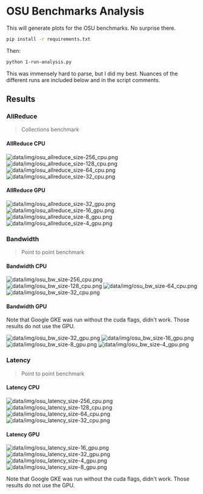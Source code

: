 # OSU Benchmarks Analysis

This will generate plots for the OSU benchmarks. No surprise there.

```bash
pip install -r requirements.txt
```

Then:

```bash
python 1-run-analysis.py
```

This was immensely hard to parse, but I did my best. Nuances of the different runs are included below
and in the script comments.

## Results

### AllReduce

> Collections benchmark

#### AllReduce CPU

![data/img/osu_allreduce_size-256_cpu.png](data/img/osu_allreduce_size-256_cpu.png)
![data/img/osu_allreduce_size-128_cpu.png](data/img/osu_allreduce_size-128_cpu.png)
![data/img/osu_allreduce_size-64_cpu.png](data/img/osu_allreduce_size-64_cpu.png)
![data/img/osu_allreduce_size-32_cpu.png](data/img/osu_allreduce_size-32_cpu.png)

#### AllReduce GPU

![data/img/osu_allreduce_size-32_gpu.png](data/img/osu_allreduce_size-32_gpu.png)
![data/img/osu_allreduce_size-16_gpu.png](data/img/osu_allreduce_size-16_gpu.png)
![data/img/osu_allreduce_size-8_gpu.png](data/img/osu_allreduce_size-8_gpu.png)
![data/img/osu_allreduce_size-4_gpu.png](data/img/osu_allreduce_size-4_gpu.png)

### Bandwidth

> Point to point benchmark

#### Bandwidth CPU

![data/img/osu_bw_size-256_cpu.png](data/img/osu_bw_size-256_cpu.png)
![data/img/osu_bw_size-128_cpu.png](data/img/osu_bw_size-128_cpu.png)
![data/img/osu_bw_size-64_cpu.png](data/img/osu_bw_size-64_cpu.png)
![data/img/osu_bw_size-32_cpu.png](data/img/osu_bw_size-32_cpu.png)

#### Bandwidth GPU

Note that Google GKE was run without the cuda flags, didn't work. Those results do not use the GPU.

![data/img/osu_bw_size-32_gpu.png](data/img/osu_bw_size-32_gpu.png)
![data/img/osu_bw_size-16_gpu.png](data/img/osu_bw_size-16_gpu.png)
![data/img/osu_bw_size-8_gpu.png](data/img/osu_bw_size-8_gpu.png)
![data/img/osu_bw_size-4_gpu.png](data/img/osu_bw_size-4_gpu.png)

### Latency

> Point to point benchmark

#### Latency CPU

![data/img/osu_latency_size-256_cpu.png](data/img/osu_latency_size-256_cpu.png)
![data/img/osu_latency_size-128_cpu.png](data/img/osu_latency_size-128_cpu.png)
![data/img/osu_latency_size-64_cpu.png](data/img/osu_latency_size-64_cpu.png)
![data/img/osu_latency_size-32_cpu.png](data/img/osu_latency_size-32_cpu.png)

#### Latency GPU

![data/img/osu_latency_size-16_gpu.png](data/img/osu_latency_size-16_gpu.png)
![data/img/osu_latency_size-32_gpu.png](data/img/osu_latency_size-32_gpu.png)
![data/img/osu_latency_size-4_gpu.png](data/img/osu_latency_size-4_gpu.png)
![data/img/osu_latency_size-8_gpu.png](data/img/osu_latency_size-8_gpu.png)

Note that Google GKE was run without the cuda flags, didn't work. Those results do not use the GPU.


